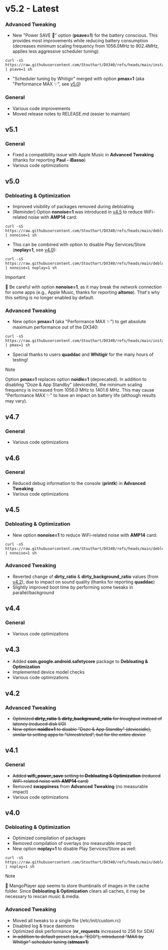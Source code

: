 <!-- Copyright (C) 2025 Stouthart. All rights reserved. -->

# v5.2 - Latest

### Advanced Tweaking

- New "Power SAVE 🌱" option (**psave=1**) for the battery conscious. This provides most improvements while reducing battery consumption (decreases minimum scaling frequency from 1056.0MHz to 902.4MHz, applies less aggressive scheduler tuning):

```
curl -sS https://raw.githubusercontent.com/Stouthart/DX340/refs/heads/main/install.sh | psave=1 sh
```

- "Scheduler tuning by Whitigir" merged with option **pmax=1** (aka "Performance MAX ✨", see [v5.0](#v50))

### General

- Various code improvements
- Moved release notes to RELEASE.md (easier to maintain)

## v5.1

### General

- Fixed a compatibility issue with Apple Music in **Advanced Tweaking** (thanks for reporting **Paul - iBasso**)
- Various code optimizations

## v5.0

### Debloating & Optimization

- Improved visibility of packages removed during debloating
- [Reminder] Option **nonoise=1** was introduced in [v4.5](#v45) to reduce WiFi-related noise with **AMP14** card:

```
curl -sS https://raw.githubusercontent.com/Stouthart/DX340/refs/heads/main/debloat.sh | nonoise=1 sh
```

- This can be combined with option to disable Play Services/Store (**noplay=1**, see [v4.0](#v40)):

```
curl -sS https://raw.githubusercontent.com/Stouthart/DX340/refs/heads/main/debloat.sh | nonoise=1 noplay=1 sh
```

> [!IMPORTANT]
>
> 🚸 Be careful with option **nonoise=1**, as it may break the network connection for some apps (e.g., Apple Music, thanks for reporting **altomo**). That's why this setting is no longer enabled by default.

### Advanced Tweaking

- New option **pmax=1** (aka "Performance MAX ✨") to get absolute maximum performance out of the DX340:

```
curl -sS https://raw.githubusercontent.com/Stouthart/DX340/refs/heads/main/install.sh | pmax=1 sh
```

- Special thanks to users **quaddac** and **Whitigir** for the many hours of testing!

> [!NOTE]
>
> Option **pmax=1** replaces option **noidle=1** (deprecated). In addition to disabling "Doze & App Standby" (deviceidle), the minimum scaling frequency is increased from 1056.0 MHz to 1401.6 MHz. This may cause "Performance MAX ✨" to have an impact on battery life (although results may vary).

## v4.7

### General

- Various code optimizations

## v4.6

### General

- Reduced debug information to the console (**printk**) in **Advanced Tweaking**
- Various code optimizations

## v4.5

### Debloating & Optimization

- New option **nonoise=1** to reduce WiFi-related noise with **AMP14** card:

```
curl -sS https://raw.githubusercontent.com/Stouthart/DX340/refs/heads/main/debloat.sh | nonoise=1 sh
```

### Advanced Tweaking

- Reverted change of **dirty_ratio** & **dirty_background_ratio** values (from [v4.2](#v42)), due to impact on sound quality (thanks for reporting **quaddac**)
- Slightly improved boot time by performing some tweaks in parallel/background

## v4.4

### General

- Various code optimizations

## v4.3

- Added **com.google.android.safetycore** package to **Debloating & Optimization**
- Implemented device model checks
- Various code optimizations

## v4.2

### Advanced Tweaking

- ~~Optimized **dirty_ratio** & **dirty_background_ratio** for troughput instead of latency (reduced disk I/O)~~
- ~~New option **noidle=1** to disable "Doze & App Standby" (deviceidle), similar to setting apps to "Unrestricted", but for the entire device~~

## v4.1

### General

- ~~Added **wifi_power_save** setting to **Debloating & Optimization** (reduced WiFi-related noise with **AMP14** card)~~
- Removed **swappiness** from **Advanced Tweaking** (no measurable impact)
- Various code optimizations

## v4.0

### Debloating & Optimization

- Optimized compilation of packages
- Removed compilation of overlays (no measurable impact)
- New option **noplay=1** to disable Play Services/Store as well:

```
curl -sS https://raw.githubusercontent.com/Stouthart/DX340/refs/heads/main/debloat.sh | noplay=1 sh
```

> [!NOTE]
>
> 🔨 MangoPlayer app seems to store thumbnails of images in the cache folder. Since **Debloating & Optimization** clears all caches, it may be necessary to rescan music & media.

### Advanced Tweaking

- Moved all tweaks to a single file (/etc/init/custom.rc)
- Disabled log & trace daemons
- Optimized disk performance (**nr_requests** increased to 256 for SDA)
- ~~In addition to default preset (a.k.a. "ECO"), introduced "MAX by Whitigir" scheduler tuning (**stmax=1**)~~
